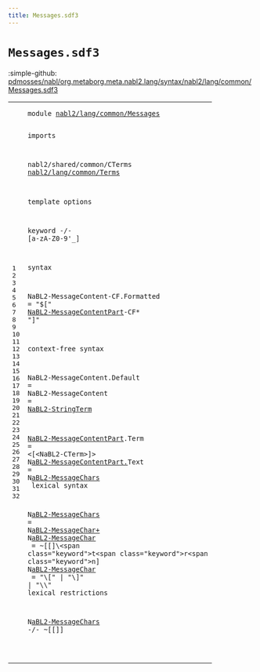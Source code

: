 ```yaml
---
title: Messages.sdf3
---
```


# `Messages.sdf3`

:simple-github: [pdmosses/nabl/org.metaborg.meta.nabl2.lang/syntax/nabl2/lang/common/Messages.sdf3]

[pdmosses/nabl/org.metaborg.meta.nabl2.lang/syntax/nabl2/lang/common/Messages.sdf3]: https://github.com/pdmosses/nabl/blob/master/org.metaborg.meta.nabl2.lang/syntax/nabl2/lang/common/Messages.sdf3 "The source file on GitHub"

<div class="sdf3"><table class="highlighttable"><tbody><tr><td class="linenos"><div class="linenodiv"><pre><span></span>1
2
3
4
5
6
7
8
9
10
11
12
13
14
15
16
17
18
19
20
21
22
23
24
25
26
27
28
29
30
31
32
</pre></div></td>
<td class="code"><pre><code><span class="keyword">module</span> <a href="../Main.sdf3#nabl2/lang/common/Messages_132_158" id="nabl2/lang/common/Messages_7_33" title="Referenced at ../Main.sdf3 line 8">nabl2/lang/common/Messages</a>

<span class="keyword">imports</span>

  <span title="External reference">nabl2/shared/common/CTerms</span>
  <a href="../Terms.sdf3#nabl2/lang/common/Terms_7_30" id="nabl2/lang/common/Terms_75_98" title="Defined at ../Terms.sdf3 line 1">nabl2/lang/common/Terms</a>

<span class="keyword">template options</span>

  <span class="keyword">keyword</span> -/- [<span class="cons_Regular">a</span>-<span class="cons_Regular">z</span><span class="cons_Regular">A</span>-<span class="cons_Regular">Z</span><span class="cons_Regular">0</span>-<span class="cons_Regular">9</span>\'\_]

<span class="keyword">syntax</span>

  <span id="NaBL2-MessageContent_159_179" title="Not referenced locally, nor via imports">NaBL2-MessageContent</span><span class="keyword">-CF</span>.<span class="cons_Constructor"><span id="Formatted_183_192" title="Not referenced locally, nor via imports">Formatted</span></span> = <span class="cons_Lit">"$["</span> <a href="#NaBL2-MessageContentPart_343_367" id="NaBL2-MessageContentPart_200_224" title="Defined at line 21, 22">NaBL2-MessageContentPart</a><span class="keyword">-CF</span>* <span class="cons_Lit">"]"</span>

<span class="keyword">context-free syntax</span>

  <span id="NaBL2-MessageContent_257_277" title="Not referenced locally, nor via imports">NaBL2-MessageContent</span>.<span class="cons_Constructor"><span id="Default_278_285" title="Not referenced locally, nor via imports">Default</span></span>  =
  <span id="NaBL2-MessageContent_291_311" title="Not referenced locally, nor via imports">NaBL2-MessageContent</span>          = <a href="../Terms.sdf3#NaBL2-StringTerm_880_896" id="NaBL2-StringTerm_323_339" title="Defined at ../Terms.sdf3 line 38">NaBL2-StringTerm</a>

  <a href="#NaBL2-MessageContentPart_200_224" id="NaBL2-MessageContentPart_343_367" title="Referenced at line 14">NaBL2-MessageContentPart</a>.<span class="cons_Constructor"><span id="Term_368_372" title="Not referenced locally, nor via imports">Term</span></span> = &lt;<span class="cons_String">[</span>&lt;<span class="keyword">N</span>aBL2-CTerm&gt;]<span class="cons_String">&gt;</span>
  <span class="keyword">N</span><a href="#NaBL2-MessageContentPart_200_224" id="NaBL2-MessageContentPart_395_419" title="Referenced at line 14">aBL2-MessageContentPart.</a><span class="keyword">T</span><span class="cons_Constructor"><span id="Text_420_424" title="Not referenced locally, nor via imports">ext </span></span>= <span class="keyword">N</span><a href="#NaBL2-MessageChars_465_483" id="NaBL2-MessageChars_427_445" title="Defined at line 26">aBL2-MessageChars
</a>
<span class="keyword">lexical syntax</span>

  <span class="keyword">N</span><a href="#NaBL2-MessageChars_615_633" id="NaBL2-MessageChars_465_483" title="Referenced at line 32">aBL2-MessageChars </a>= <span class="keyword">N</span><a href="#NaBL2-MessageChar_507_524" id="NaBL2-MessageChar_486_503" title="Defined at line 27, 28">aBL2-MessageChar+</a>
  <span class="keyword">N</span><a href="#NaBL2-MessageChar_486_503" id="NaBL2-MessageChar_507_524" title="Referenced at line 26">aBL2-MessageChar </a> = ~[<span class="string">\[</span>\]\\\<span class="keyword">t</span>\<span class="keyword">r</span>\<span class="keyword">n</span>]
  <span class="keyword">N</span><a href="#NaBL2-MessageChar_486_503" id="NaBL2-MessageChar_546_563" title="Referenced at line 26">aBL2-MessageChar </a> = "<span class="cons_Lit">\\[" </span>| "<span class="cons_Lit">\\]" </span>| "<span class="cons_Lit">\\\\"
</span>
<span class="keyword">lexical restrictions</span>

  <span class="keyword">N</span><a href="#NaBL2-MessageChars_465_483" id="NaBL2-MessageChars_615_633" title="Defined at line 26">aBL2-MessageChars </a>-/- ~[<span class="string">\[</span>\]]

</code></pre></td></tr></tbody></table></div>